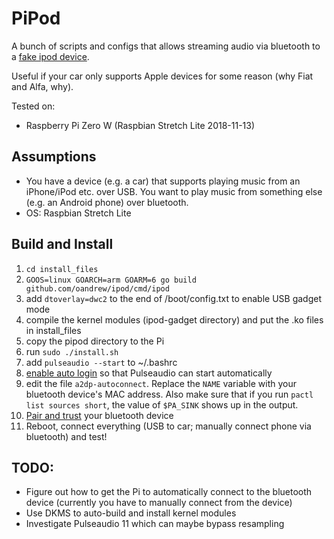 # PiPod

A bunch of scripts and configs that allows streaming audio via bluetooth to a [fake ipod device](https://github.com/oandrew/ipod).

Useful if your car only supports Apple devices for some reason (why Fiat and Alfa, why).

Tested on:
*  Raspberry Pi Zero W (Raspbian Stretch Lite 2018-11-13)

## Assumptions
*  You have a device (e.g. a car) that supports playing music from an iPhone/iPod etc. over USB. You want to play music from something else (e.g. an Android phone) over bluetooth.
*  OS: Raspbian Stretch Lite

## Build and Install

1.  `cd install_files`
2.  `GOOS=linux GOARCH=arm GOARM=6 go build github.com/oandrew/ipod/cmd/ipod`
3.  add `dtoverlay=dwc2` to the end of /boot/config.txt to enable USB gadget mode
4.  compile the kernel modules (ipod-gadget directory) and put the .ko files in install_files
5.  copy the pipod directory to the Pi
6.  run `sudo ./install.sh`
7.  add `pulseaudio --start` to ~/.bashrc
8.  [enable auto login](https://gist.github.com/oleq/24e09112b07464acbda1#autologin) so that Pulseaudio can start automatically
9.  edit the file `a2dp-autoconnect`.
Replace the `NAME` variable with your bluetooth device's MAC address.
Also make sure that if you run `pactl list sources short`, the value of `$PA_SINK` shows up in the output.
10.  [Pair and trust](https://gist.github.com/oleq/24e09112b07464acbda1#setup-bluetooth) your bluetooth device
11.  Reboot, connect everything (USB to car; manually connect phone via bluetooth) and test!


## TODO:
*  Figure out how to get the Pi to automatically connect to the bluetooth device (currently you have to manually connect from the device)
*  Use DKMS to auto-build and install kernel modules
*  Investigate Pulseaudio 11 which can maybe bypass resampling